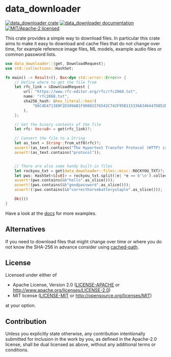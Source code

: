 # data_downloader

[![data_downloader crate](https://img.shields.io/crates/v/data_downloader.svg)](https://crates.io/crates/data_downloader)
[![data_downloader documentation](https://docs.rs/data_downloader/badge.svg)](https://docs.rs/data_downloader)
[![MIT/Apache-2 licensed](https://img.shields.io/crates/l/data_downloader.svg)](./LICENSE-APACHE)

This crate provides a simple way to download files.
In particular this crate aims to make it easy to download and cache files
that do not change over time, for example reference image files, ML models,
example audio files or common password lists.


```rust
use data_downloader::{get, DownloadRequest};
use std::collections::HashSet;

fn main() -> Result<(), Box<dyn std::error::Error>> {
    // Define where to get the file from
    let rfc_link = &DownloadRequest {
        url: "https://www.rfc-editor.org/rfc/rfc2068.txt",
        name: "rfc2068.txt",
        sha256_hash: &hex_literal::hex!(
            "D6C4E471389F2D309AB1F90881576542C742F95B115336A346447D052E0477CF"
        ),
    };

    // Get the binary contents of the file
    let rfc: Vec<u8> = get(rfc_link)?;

    // Convert the file to a String
    let as_text = String::from_utf8(rfc)?;
    assert!(as_text.contains("The Hypertext Transfer Protocol (HTTP) is an application-level"));
    assert!(as_text.contains("protocol"));


    // There are also some handy built-in files 
    let rockyou_txt = get(data_downloader::files::misc::ROCKYOU_TXT)?;
    let pws: HashSet<&[u8]> = rockyou_txt.split(|e| *e == b'\n').collect();
    assert!(pws.contains(&b"hello".as_slice()));
    assert!(pws.contains(&b"goodpassword".as_slice()));
    assert!(!pws.contains(&b"correcthorsebatterystaple".as_slice()));

    Ok(())
}

```

Have a look at the [docs](https://docs.rs/data_downloader) for more examples.


## Alternatives
If you need to download files that might change over time or where you do not know the SHA-256 in advance consider using [cached-path](https://crates.io/crates/cached-path).


## License

Licensed under either of

 * Apache License, Version 2.0
   ([LICENSE-APACHE](LICENSE-APACHE) or http://www.apache.org/licenses/LICENSE-2.0)
 * MIT license
   ([LICENSE-MIT](LICENSE-MIT) or http://opensource.org/licenses/MIT)

at your option.

## Contribution

Unless you explicitly state otherwise, any contribution intentionally submitted
for inclusion in the work by you, as defined in the Apache-2.0 license, shall be
dual licensed as above, without any additional terms or conditions.